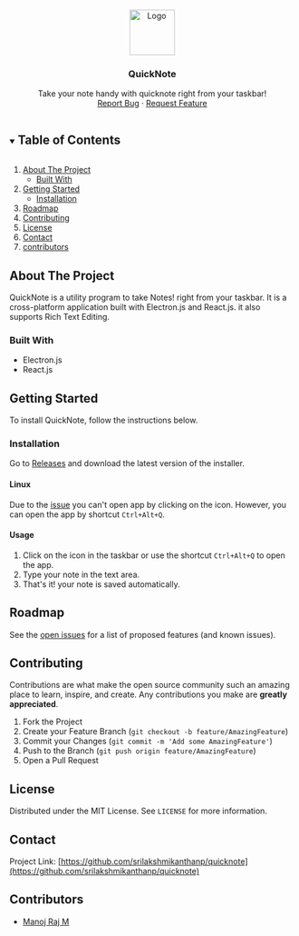 <!--
 Copyright (c) 2021 Sri Lakshmi Kanthan P
 
 This software is released under the MIT License.
 https://opensource.org/licenses/MIT
-->

<!-- PROJECT LOGO -->
<br />
<p align="center">
  <a href="https://github.com/srilakshmikanthanp/quicknote">
    <img src="assets/images/quicknote.png" alt="Logo" width="80" height="80">
  </a>

<h3 align="center">QuickNote</h3>

  <p align="center">
    Take your note handy with quicknote right from your taskbar!
    <br />
    <a href="https://github.com/srilakshmikanthanp/quicknote/issues">Report Bug</a>
    ·
    <a href="https://github.com/srilakshmikanthanp/quicknote/issues">Request Feature</a>
  </p>
</p>

<!-- TABLE OF CONTENTS -->
<details open="open">
  <summary><h2 style="display: inline-block">Table of Contents</h2></summary>
  <ol>
    <li>
      <a href="#about-the-project">About The Project</a>
      <ul>
        <li><a href="#built-with">Built With</a></li>
      </ul>
    </li>
    <li>
      <a href="#getting-started">Getting Started</a>
      <ul>
        <li><a href="#installation">Installation</a></li>
      </ul>
    </li>
    <li><a href="#roadmap">Roadmap</a></li>
    <li><a href="#contributing">Contributing</a></li>
    <li><a href="#license">License</a></li>
    <li><a href="#contact">Contact</a></li>
    <li><a href="#contributors">contributors</a></li>
  </ol>
</details>


<!-- ABOUT THE PROJECT -->

## About The Project

QuickNote is a utility program to take Notes! right from your taskbar. It is a cross-platform application built with Electron.js and React.js. it also supports Rich Text Editing.

### Built With

* Electron.js
* React.js

<!-- GETTING STARTED -->

## Getting Started

To install QuickNote, follow the instructions below.

### Installation

Go to [Releases](https://github.com/srilakshmikanthanp/quicknote/releases) and download the latest version of the installer.

#### Linux

Due to the [issue](https://github.com/electron/electron/issues/37112) you can't open app by clicking on the icon. However, you can open the app by shortcut `Ctrl+Alt+Q`.

#### Usage

1. Click on the icon in the taskbar or use the shortcut `Ctrl+Alt+Q` to open the app.
2. Type your note in the text area.
3. That's it! your note is saved automatically.

<!-- ROADMAP -->

## Roadmap

See the [open issues](https://github.com/srilakshmikanthanp/quicknote/issues) for a list of proposed features (and known
issues).

<!-- CONTRIBUTING -->

## Contributing

Contributions are what make the open source community such an amazing place to learn, inspire, and create. Any
contributions you make are **greatly appreciated**.

1. Fork the Project
2. Create your Feature Branch (`git checkout -b feature/AmazingFeature`)
3. Commit your Changes (`git commit -m 'Add some AmazingFeature'`)
4. Push to the Branch (`git push origin feature/AmazingFeature`)
5. Open a Pull Request

<!-- LICENSE -->

## License

Distributed under the MIT License. See `LICENSE` for more information.

<!-- CONTACT -->

## Contact

Project Link: [https://github.com/srilakshmikanthanp/quicknote](https://github.com/srilakshmikanthanp/quicknote)

<!-- Contibuters -->

## Contributors

- [Manoj Raj M](https://github.com/manojrajm)
